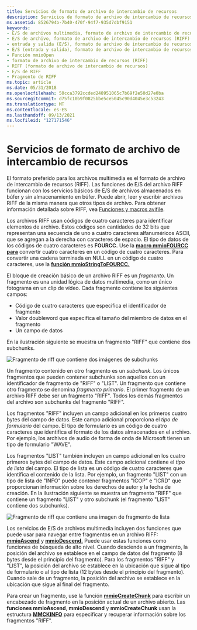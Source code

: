 ```yaml
---
title: Servicios de formato de archivo de intercambio de recursos
description: Servicios de formato de archivo de intercambio de recursos
ms.assetid: 8526794b-7b40-470f-94f7-935d7dbf9151
keywords:
- E/S de archivos multimedia, formato de archivo de intercambio de recursos (RIFF)
- E/S de archivo, formato de archivo de intercambio de recursos (RIFF)
- entrada y salida (E/S), formato de archivo de intercambio de recursos (RIFF)
- E/S (entrada y salida), formato de archivo de intercambio de recursos (RIFF)
- Función mmioOpen
- formato de archivo de intercambio de recursos (RIFF)
- RIFF (formato de archivo de intercambio de recursos)
- E/S de RIFF
- Fragmento de RIFF
ms.topic: article
ms.date: 05/31/2018
ms.openlocfilehash: 50cca3792ccded248951065c7b69f2e50d27e0ba
ms.sourcegitcommit: d75fc10b9f0825bbe5ce5045c90d4045e3c53243
ms.translationtype: MT
ms.contentlocale: es-ES
ms.lasthandoff: 09/13/2021
ms.locfileid: "127171546"
---
```

# <a name="resource-interchange-file-format-services"></a>Servicios de formato de archivo de intercambio de recursos

El formato preferido para los archivos multimedia es el formato de archivo de intercambio de recursos (RIFF). Las funciones de E/S del archivo RIFF funcionan con los servicios básicos de E/S de archivos almacenados en búfer y sin almacenamiento en búfer. Puede abrir, leer y escribir archivos RIFF de la misma manera que otros tipos de archivo. Para obtener información detallada sobre RIFF, vea [Funciones y macros avifile](avifile-functions-and-macros.md).

Los archivos RIFF usan códigos de cuatro caracteres para identificar elementos de archivo. Estos códigos son cantidades de 32 bits que representan una secuencia de uno a cuatro caracteres alfanuméricos ASCII, que se agregan a la derecha con caracteres de espacio. El tipo de datos de los códigos de cuatro caracteres es **FOURCC.** Use la [**macro mmioFOURCC para**](/windows/win32/api/vfw/nf-vfw-mmiofourcc) convertir cuatro caracteres en un código de cuatro caracteres. Para convertir una cadena terminada en NULL en un código de cuatro caracteres, use la [**función mmioStringToFOURCC.**](/windows/win32/api/mmiscapi/nf-mmiscapi-mmiostringtofourcc)

El bloque de creación básico de un archivo RIFF es un *fragmento*. Un fragmento es una unidad lógica de datos multimedia, como un único fotograma en un clip de vídeo. Cada fragmento contiene los siguientes campos:

-   Código de cuatro caracteres que especifica el identificador de fragmento
-   Valor doubleword que especifica el tamaño del miembro de datos en el fragmento
-   Un campo de datos

En la ilustración siguiente se muestra un fragmento "RIFF" que contiene dos subchunks.

![Fragmento de riff que contiene dos imágenes de subchunks](images/mmio1.gif)

Un fragmento contenido en otro fragmento es un *subchunk*. Los únicos fragmentos que pueden contener subchunks son aquellos con un identificador de fragmento de "RIFF" o "LIST". Un fragmento que contiene otro fragmento se denomina *fragmento primario*. El primer fragmento de un archivo RIFF debe ser un fragmento "RIFF". Todos los demás fragmentos del archivo son subchunks del fragmento "RIFF".

Los fragmentos "RIFF" incluyen un campo adicional en los primeros cuatro bytes del campo de datos. Este campo adicional proporciona el *tipo de formulario* del campo. El tipo de formulario es un código de cuatro caracteres que identifica el formato de los datos almacenados en el archivo. Por ejemplo, los archivos de audio de forma de onda de Microsoft tienen un tipo de formulario "WAVE".

Los fragmentos "LIST" también incluyen un campo adicional en los cuatro primeros bytes del campo de datos. Este campo adicional contiene el *tipo de lista* del campo. El tipo de lista es un código de cuatro caracteres que identifica el contenido de la lista. Por ejemplo, un fragmento "LIST" con un tipo de lista de "INFO" puede contener fragmentos "ICOP" e "ICRD" que proporcionan información sobre los derechos de autor y la fecha de creación. En la ilustración siguiente se muestra un fragmento "RIFF" que contiene un fragmento "LIST" y otro subchunk (el fragmento "LIST" contiene dos subchunks).

![Fragmento de riff que contiene una imagen de fragmento de lista](images/mmio2.gif)

Los servicios de E/S de archivos multimedia incluyen dos funciones que puede usar para navegar entre fragmentos en un archivo RIFF: [**mmioAscend**](/windows/win32/api/mmiscapi/nf-mmiscapi-mmioascend) y [**mmioDescend.**](/windows/win32/api/mmiscapi/nf-mmiscapi-mmiodescend) Puede usar estas funciones como funciones de búsqueda de alto nivel. Cuando desciende a un fragmento, la posición del archivo se establece en el campo de datos del fragmento (8 bytes desde el principio del fragmento). Para los fragmentos "RIFF" y "LIST", la posición del archivo se establece en la ubicación que sigue al tipo de formulario o al tipo de lista (12 bytes desde el principio del fragmento). Cuando sale de un fragmento, la posición del archivo se establece en la ubicación que sigue al final del fragmento.

Para crear un fragmento, use la función [**mmioCreateChunk**](/windows/win32/api/mmiscapi/nf-mmiscapi-mmiocreatechunk) para escribir un encabezado de fragmento en la posición actual de un archivo abierto. Las **funciones mmioAscend**, **mmioDescend** y **mmioCreateChunk** usan la estructura [**MMCKINFO**](/windows/win32/api/mmiscapi/ns-mmiscapi-mmckinfo) para especificar y recuperar información sobre los fragmentos "RIFF".

 

 